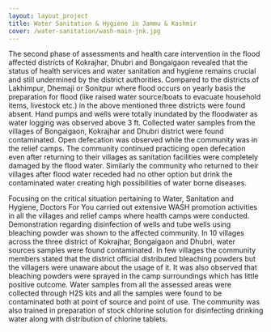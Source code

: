 ```yaml
---
layout: layout_project
title: Water Sanitation & Hygiene in Jammu & Kashmir
cover: /water-sanitation/wash-main-jnk.jpg
---
```


The second phase of assessments and health care intervention in the flood affected districts of Kokrajhar, Dhubri and Bongaigaon revealed that the status of health services and water sanitation and hygiene remains crucial and still undermined by the district authorities. Compared to the districts of Lakhimpur, Dhemaji or Sonitpur where flood occurs on yearly basis the preparation for flood (like raised water source/boats to evacuate household items, livestock etc.) in the above mentioned three districts were found absent. Hand pumps and wells were totally inundated by the floodwater as water logging was observed above 3 ft. Collected water samples from the villages of Bongaigaon, Kokrajhar and Dhubri district were found contaminated. Open defecation was observed while the community was in the relief camps. The community continued practicing open defecation even after returning to their villages as sanitation facilities were completely damaged by the flood water. Similarly the community who returned to their villages after flood water receded had no other option but drink the contaminated water creating high possibilities of water borne diseases.

Focusing on the critical situation pertaining to Water, Sanitation and Hygiene, Doctors For You carried out extensive WASH promotion activities in all the villages and relief camps where health camps were conducted. Demonstration regarding disinfection of wells and tube wells using bleaching powder was shown to the affected community. In 10 villages across the three district of Kokrajhar, Bongaigaon and Dhubri, water sources samples were found contaminated. In few villages the community members stated that the district official distributed bleaching powders but the villagers were unaware about the usage of it. It was also observed that bleaching powders were sprayed in the camp surroundings which has little positive outcome. Water samples from all the assessed areas were collected through H2S kits and all the samples were found to be contaminated both at point of source and point of use. The community was also trained in preparation of stock chlorine solution for disinfecting drinking water along with distribution of chlorine tablets.
